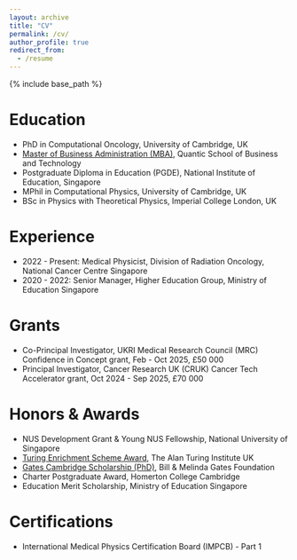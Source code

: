 ```yaml
---
layout: archive
title: "CV"
permalink: /cv/
author_profile: true
redirect_from:
  - /resume
---
```


{% include base_path %}

Education
======
* PhD in Computational Oncology, University of Cambridge, UK
* [Master of Business Administration (MBA)](https://www.parchment.com/u/award/ab5c6fb6db1f8977e93317e54b938bdf), Quantic School of Business and Technology
* Postgraduate Diploma in Education (PGDE), National Institute of Education, Singapore
* MPhil in Computational Physics, University of Cambridge, UK
* BSc in Physics with Theoretical Physics, Imperial College London, UK

Experience
======
* 2022 - Present: Medical Physicist, Division of Radiation Oncology, National Cancer Centre Singapore
* 2020 - 2022: Senior Manager, Higher Education Group, Ministry of Education Singapore

Grants
======
* Co-Principal Investigator, UKRI Medical Research Council (MRC) Confidence in Concept grant, Feb - Oct 2025, £50 000
* Principal Investigator, Cancer Research UK (CRUK) Cancer Tech Accelerator grant, Oct 2024 - Sep 2025, £70 000

Honors & Awards
======
* NUS Development Grant &  Young NUS Fellowship, National University of Singapore
* [Turing Enrichment Scheme Award](https://www.turing.ac.uk/people/doctoral-students/ping-lin-yeap), The Alan Turing Institute UK
* [Gates Cambridge Scholarship (PhD)](https://www.gatescambridge.org/about/news/towards-a-netflix-for-cancer-treatment/), Bill & Melinda Gates Foundation
* Charter Postgraduate Award, Homerton College Cambridge
* Education Merit Scholarship, Ministry of Education Singapore

Certifications
======
* International Medical Physics Certification Board (IMPCB) - Part 1
